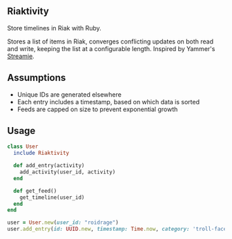 ## Riaktivity

Store timelines in Riak with Ruby.

Stores a list of items in Riak, converges conflicting updates on both read
and write, keeping the list at a configurable length. Inspired by
Yammer's [Streamie](http://blog.basho.com/2011/03/28/Riak-and-Scala-at-Yammer/).

## Assumptions

* Unique IDs are generated elsewhere
* Each entry includes a timestamp, based on which data is sorted
* Feeds are capped on size to prevent exponential growth

## Usage

``` ruby
class User
  include Riaktivity

  def add_entry(activity)
    add_activity(user_id, activity)
  end

  def get_feed()
    get_timeline(user_id)
  end
end

user = User.new(user_id: "roidrage")
user.add_entry(id: UUID.new, timestamp: Time.now, category: 'troll-face', properties: {entry_id: 2134})
```
